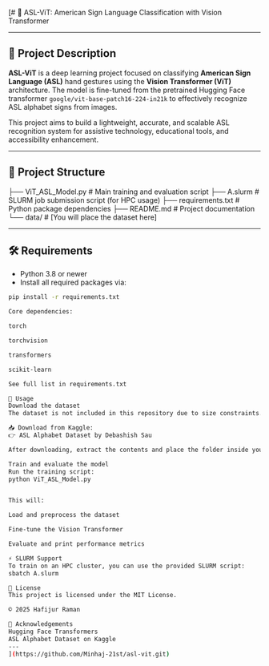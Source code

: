[# 🧠 ASL-ViT: American Sign Language Classification with Vision Transformer

---

## 📌 Project Description

**ASL-ViT** is a deep learning project focused on classifying **American Sign Language (ASL)** hand gestures using the **Vision Transformer (ViT)** architecture. The model is fine-tuned from the pretrained Hugging Face transformer `google/vit-base-patch16-224-in21k` to effectively recognize ASL alphabet signs from images.

This project aims to build a lightweight, accurate, and scalable ASL recognition system for assistive technology, educational tools, and accessibility enhancement.

---

## 📂 Project Structure

├── ViT_ASL_Model.py # Main training and evaluation script
├── A.slurm # SLURM job submission script (for HPC usage)
├── requirements.txt # Python package dependencies
├── README.md # Project documentation
└── data/ # [You will place the dataset here]

---

## 🛠️ Requirements

- Python 3.8 or newer  
- Install all required packages via:

```bash
pip install -r requirements.txt

Core dependencies:

torch

torchvision

transformers

scikit-learn

See full list in requirements.txt

🚀 Usage
Download the dataset
The dataset is not included in this repository due to size constraints.

📥 Download from Kaggle:
👉 ASL Alphabet Dataset by Debashish Sau

After downloading, extract the contents and place the folder inside your project directory as data/.

Train and evaluate the model
Run the training script:
python ViT_ASL_Model.py


This will:

Load and preprocess the dataset

Fine-tune the Vision Transformer

Evaluate and print performance metrics

⚡ SLURM Support
To train on an HPC cluster, you can use the provided SLURM script:
sbatch A.slurm

📄 License
This project is licensed under the MIT License.

© 2025 Hafijur Raman

🤝 Acknowledgements
Hugging Face Transformers
ASL Alphabet Dataset on Kaggle
---
](https://github.com/Minhaj-21st/asl-vit.git)
